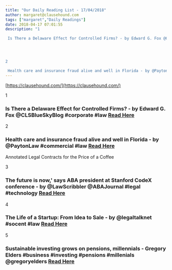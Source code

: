 ```yaml
---
title: "Our Daily Reading List - 17/04/2018"
author: margaret@clausehound.com
tags: ["margaret","Daily Readings"]
date: 2018-04-17 07:01:55
description: "1

 Is There a Delaware Effect for Controlled Firms? - by Edward G. Fox @CLSBlueSkyBlog #corporate #law Read Here

 


2

 Health care and insurance fraud alive and well in Florida - by @PaytonLaw..."
---
```


[https://clausehound.com/](https://clausehound.com/)

1

###  Is There a Delaware Effect for Controlled Firms? - by Edward G. Fox @CLSBlueSkyBlog #corporate #law [Read Here](http://clsbluesky.law.columbia.edu/2018/04/06/is-there-a-delaware-effect-for-controlled-firms/)

 

2

###  Health care and insurance fraud alive and well in Florida - by @PaytonLaw #commercial #law [Read Here](https://www.payton-law.com/blog/2018/04/health-care-and-insurance-fraud-alive-and-well-in-florida.shtml)

Annotated Legal Contracts
for the Price of a Coffee

3

###  The future is now,' says ABA president at Stanford CodeX conference - by @LawScribbler @ABAJournal #legal #technology [Read Here](http://www.abajournal.com/news/article/the_future_is_now_says_aba_president_bass_at_stanford_codex_conference)

 

4

###  The Life of a Startup: From Idea to Sale - by @legaltalknet #socent #law [Read Here](https://legaltalknetwork.com/podcasts/law-technology-now/2018/04/the-life-of-a-startup-from-idea-to-sale/)

 

5

###  Sustainable investing grows on pensions, millennials - Gregory Elders #business #investing #pensions #millenials @gregoryelders [Read Here](https://www.bloomberg.com/professional/blog/sustainable-investing-grows-pensions-millennials/)

 
